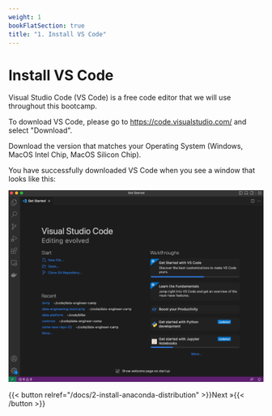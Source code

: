 ```yaml
---
weight: 1
bookFlatSection: true
title: "1. Install VS Code"
---
```


# Install VS Code 

Visual Studio Code (VS Code) is a free code editor that we will use throughout this bootcamp.

To download VS Code, please go to https://code.visualstudio.com/ and select "Download". 

Download the version that matches your Operating System (Windows, MacOS Intel Chip, MacOS Silicon Chip). 

You have successfully downloaded VS Code when you see a window that looks like this: 

![vs-code](https://github.com/Data-Engineer-Camp/getting-started/blob/main/static/vs-code.png?raw=true)

{{< button relref="/docs/2-install-anaconda-distribution" >}}Next &raquo;{{< /button >}}
